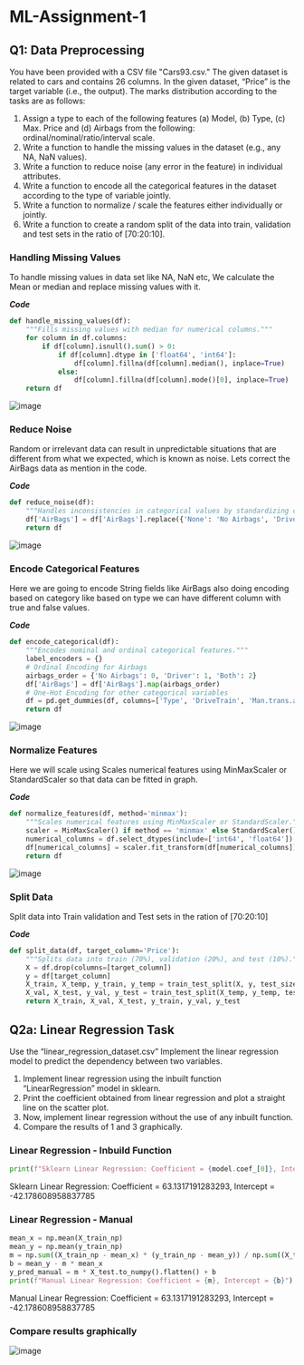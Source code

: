 # ML-Assignment-1

## Q1: Data Preprocessing
You have been provided with a CSV file "Cars93.csv." The given dataset is related to cars and contains 26 columns. In the given dataset, “Price” is the target variable (i.e., the output). The marks distribution according to the tasks are as follows:
1. Assign a type to each of the following features (a) Model, (b) Type, (c) Max. Price and (d) Airbags from the following: ordinal/nominal/ratio/interval scale.
2. Write a function to handle the missing values in the dataset (e.g., any NA, NaN values).
3. Write a function to reduce noise (any error in the feature) in individual attributes.
4. Write a function to encode all the categorical features in the dataset according to the type of variable jointly.
5. Write a function to normalize / scale the features either individually or jointly.
6. Write a function to create a random split of the data into train, validation and test sets in the ratio of [70:20:10].

### Handling Missing Values
To handle missing values in data set like NA, NaN etc, We calculate the Mean or median and replace missing values with it. 

**_Code_**
```python
def handle_missing_values(df):
    """Fills missing values with median for numerical columns."""
    for column in df.columns:
        if df[column].isnull().sum() > 0:
            if df[column].dtype in ['float64', 'int64']:
                df[column].fillna(df[column].median(), inplace=True)
            else:
                df[column].fillna(df[column].mode()[0], inplace=True)
    return df
```

![image](https://github.com/user-attachments/assets/bec7ebe4-591f-4de3-8dd5-fe65bdb0c849)

### Reduce Noise
Random or irrelevant data can result in unpredictable situations that are different from what we expected, which is known as noise.
Lets correct the AirBags data as mention in the code.

**_Code_**

```python
def reduce_noise(df):
    """Handles inconsistencies in categorical values by standardizing categories."""
    df['AirBags'] = df['AirBags'].replace({'None': 'No Airbags', 'Driver only': 'Driver', 'Driver & Passenger': 'Both'})
    return df
```

![image](https://github.com/user-attachments/assets/269cdd13-9569-47d6-9b43-03f1ed6c5f18)

### Encode Categorical Features
Here we are going to encode String fields like AirBags also doing encoding based on category like based on type we can have different column with true and false values.

**_Code_**

```python
def encode_categorical(df):
    """Encodes nominal and ordinal categorical features."""
    label_encoders = {}
    # Ordinal Encoding for Airbags
    airbags_order = {'No Airbags': 0, 'Driver': 1, 'Both': 2}
    df['AirBags'] = df['AirBags'].map(airbags_order)
    # One-Hot Encoding for other categorical variables
    df = pd.get_dummies(df, columns=['Type', 'DriveTrain', 'Man.trans.avail', 'Origin'], drop_first=True)
    return df
```
![image](https://github.com/user-attachments/assets/56abf531-44c3-441b-b79d-dd28aa87a485)

### Normalize Features
Here we will scale using Scales numerical features using MinMaxScaler or StandardScaler so that data can be fitted in graph.

**_Code_**

```python
def normalize_features(df, method='minmax'):
    """Scales numerical features using MinMaxScaler or StandardScaler."""
    scaler = MinMaxScaler() if method == 'minmax' else StandardScaler()
    numerical_columns = df.select_dtypes(include=['int64', 'float64']).columns
    df[numerical_columns] = scaler.fit_transform(df[numerical_columns])
    return df
```
![image](https://github.com/user-attachments/assets/d720ee14-0856-4b23-bf46-a48efe843075)

### Split Data
Split data into Train validation and Test sets in the ration of [70:20:10]

**_Code_**

```python
def split_data(df, target_column='Price'):
    """Splits data into train (70%), validation (20%), and test (10%)."""
    X = df.drop(columns=[target_column])
    y = df[target_column]
    X_train, X_temp, y_train, y_temp = train_test_split(X, y, test_size=0.3, random_state=42)
    X_val, X_test, y_val, y_test = train_test_split(X_temp, y_temp, test_size=1/3, random_state=42)
    return X_train, X_val, X_test, y_train, y_val, y_test
```

## Q2a: Linear Regression Task
Use the “linear_regression_dataset.csv”
Implement the linear regression model to predict the dependency between two variables.
1. Implement linear regression using the inbuilt function “LinearRegression” model in sklearn.
2. Print the coefficient obtained from linear regression and plot a straight line on the scatter plot.
3. Now, implement linear regression without the use of any inbuilt function.
4. Compare the results of 1 and 3 graphically.

### Linear Regression - Inbuild Function

```python
print(f"Sklearn Linear Regression: Coefficient = {model.coef_[0]}, Intercept = {model.intercept_}")
```
Sklearn Linear Regression: Coefficient = 63.1317191283293, Intercept = -42.178608958837785
### Linear Regression - Manual
```python
mean_x = np.mean(X_train_np)
mean_y = np.mean(y_train_np)
m = np.sum((X_train_np - mean_x) * (y_train_np - mean_y)) / np.sum((X_train_np - mean_x)**2)
b = mean_y - m * mean_x
y_pred_manual = m * X_test.to_numpy().flatten() + b
print(f"Manual Linear Regression: Coefficient = {m}, Intercept = {b}")
```
Manual Linear Regression: Coefficient = 63.1317191283293, Intercept = -42.178608958837785

### Compare results graphically

![image](https://github.com/user-attachments/assets/4380c455-e985-4c82-9cb5-24d75d617670)
